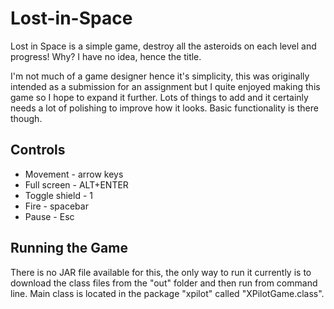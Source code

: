 Lost-in-Space
=============

Lost in Space is a simple game, destroy all the asteroids on each level and progress! Why? I have no idea, hence the title.

I'm not much of a game designer hence it's simplicity, this was originally intended as a submission for an assignment but I quite enjoyed making this game so I hope to expand it further. Lots of things to add and it certainly needs a lot of polishing to improve how it looks. Basic functionality is there though. 

Controls
--------

* Movement - arrow keys
* Full screen - ALT+ENTER
* Toggle shield - 1
* Fire - spacebar
* Pause - Esc

Running the Game
----------------

There is no JAR file available for this, the only way to run it currently is to download the class files from the "out" folder and then run from command line. Main class is located in the package "xpilot" called "XPilotGame.class".



